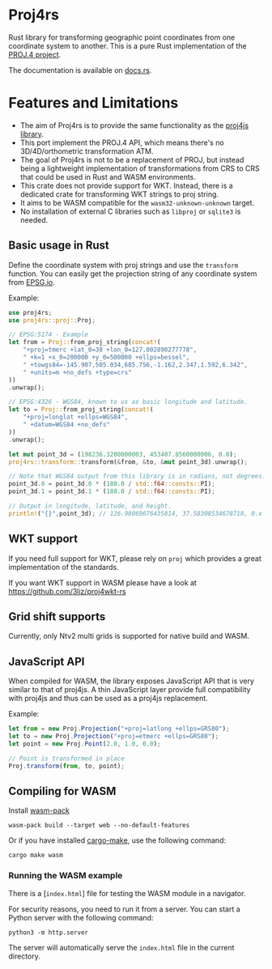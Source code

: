 # Proj4rs

Rust library for transforming geographic point coordinates
from one coordinate system to another.
This is a pure Rust implementation
of the [PROJ.4 project](https://proj.org/en/9.2/faq.html#what-happened-to-proj-4).

The documentation is available on [docs.rs](https://docs.rs/proj4rs/).

# Features and Limitations

- The aim of Proj4rs is to provide the same functionality as the
[proj4js library](https://github.com/proj4js/proj4js).
- This port implement the PROJ.4 API,
which means there's no 3D/4D/orthometric transformation ATM.
- The goal of Proj4rs is not to be a replacement of PROJ,
but instead being a lightweight implementation of transformations
from CRS to CRS that could be used in Rust and WASM environments.
- This crate does not provide support for WKT. Instead,
there is a dedicated crate for transforming WKT strings to proj string.
- It aims to be WASM compatible for the `wasm32-unknown-unknown` target.
- No installation of external C libraries such as `libproj` or `sqlite3` is needed.

## Basic usage in Rust

Define the coordinate system with proj strings and use the `transform` function.
You can easily get the projection string of any coordinate system
from [EPSG.io](https://epsg.io/).

Example:

```rust
use proj4rs;
use proj4rs::proj::Proj;

// EPSG:5174 - Example
let from = Proj::from_proj_string(concat!(
    "+proj=tmerc +lat_0=38 +lon_0=127.002890277778",
    " +k=1 +x_0=200000 +y_0=500000 +ellps=bessel",
    " +towgs84=-145.907,505.034,685.756,-1.162,2.347,1.592,6.342",
    " +units=m +no_defs +type=crs"
))
.unwrap();

// EPSG:4326 - WGS84, known to us as basic longitude and latitude.
let to = Proj::from_proj_string(concat!(
    "+proj=longlat +ellps=WGS84",
    " +datum=WGS84 +no_defs"
))
.unwrap();

let mut point_3d = (198236.3200000003, 453407.8560000006, 0.0);
proj4rs::transform::transform(&from, &to, &mut point_3d).unwrap();

// Note that WGS84 output from this library is in radians, not degrees.
point_3d.0 = point_3d.0 * (180.0 / std::f64::consts::PI);
point_3d.1 = point_3d.1 * (180.0 / std::f64::consts::PI);

// Output in longitude, latitude, and height.
println!("{}",point_3d); // 126.98069676435814, 37.58308534678718, 0.x
```

## WKT support

If you need full support for WKT, please rely on `proj` which provides
a great implementation of the standards.

If you want WKT support in WASM please have a look at https://github.com/3liz/proj4wkt-rs

## Grid shift supports 

Currently, only Ntv2 multi grids is supported for native build and WASM.

## JavaScript API

When compiled for WASM, the library exposes JavaScript API
that is very similar to that of proj4js.
A thin JavaScript layer provide full compatibility with proj4js
and thus can be used as a proj4js replacement.

Example:

```javascript
let from = new Proj.Projection("+proj=latlong +ellps=GRS80");
let to = new Proj.Projection("+proj=etmerc +ellps=GRS80");
let point = new Proj.Point(2.0, 1.0, 0.0);

// Point is transformed in place
Proj.transform(from, to, point);
```

## Compiling for WASM

Install [wasm-pack](https://rustwasm.github.io/wasm-pack/book/)

```
wasm-pack build --target web --no-default-features
```

Or if you have installed [cargo-make](https://sagiegurari.github.io/cargo-make/), use the following
command:

```
cargo make wasm
```

### Running the WASM example

There is a [`index.html`] file for testing the WASM module in a navigator.

For security reasons, you need to run it from a server. 
You can start a Python server with the following command:

```
python3 -m http.server
```
 
The server will automatically serve the `index.html` file in the current directory.




